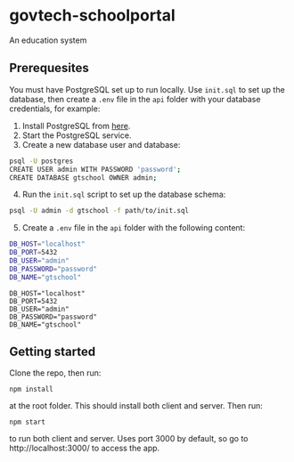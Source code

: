 # govtech-schoolportal
An education system

## Prerequesites
You must have PostgreSQL set up to run locally. Use `init.sql` to set up the database, then create a `.env` file in the `api` folder with your database credentials, for example:

1. Install PostgreSQL from [here](https://www.postgresql.org/download/).
2. Start the PostgreSQL service.
3. Create a new database user and database:
  ```sh
  psql -U postgres
  CREATE USER admin WITH PASSWORD 'password';
  CREATE DATABASE gtschool OWNER admin;
  ```
4. Run the `init.sql` script to set up the database schema:
  ```sh
  psql -U admin -d gtschool -f path/to/init.sql
  ```
5. Create a `.env` file in the `api` folder with the following content:
  ```sh
  DB_HOST="localhost"
  DB_PORT=5432
  DB_USER="admin"
  DB_PASSWORD="password"
  DB_NAME="gtschool"
  ```
```
DB_HOST="localhost" 
DB_PORT=5432
DB_USER="admin" 
DB_PASSWORD="password"
DB_NAME="gtschool"
```
## Getting started
Clone the repo, then run:
```
npm install
```
at the root folder. This should install both client and server.
Then run:
```
npm start
```
to run both client and server. Uses port 3000 by default, so go to http://localhost:3000/ to access the app.
